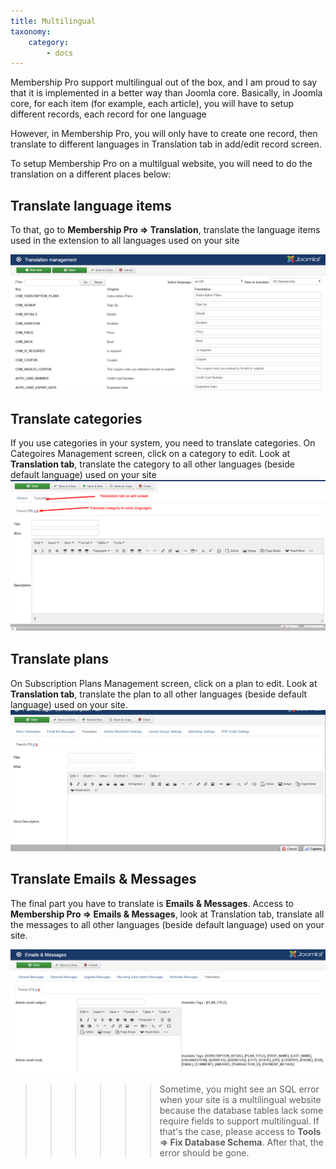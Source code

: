 ```yaml
---
title: Multilingual
taxonomy:
    category:
        - docs
---
```


Membership Pro support multilingual out of the box, and I am proud to say that it is implemented in a better way than Joomla core. Basically, in Joomla core, for each item (for example, each article), you will have to setup different records, each record for one language

However, in Membership Pro, you will only have to create one record, then translate to different languages in Translation tab in add/edit record screen.

To setup Membership Pro on a multilgual website, you will need to do the translation on a different places below:

## Translate language items

To that, go to **Membership Pro => Translation**, translate the language items used in the extension to all languages used on your site

![Translate language items](translate-language-items.png)
## Translate categories

If you use categories in your system, you need to translate categories. On Categoires Management screen, click on a category to edit. Look at **Translation tab**, translate the category to all other languages (beside default language) used on your site
![Translate Categories](translate-category.png)

## Translate plans

On Subscription Plans Management screen, click on a plan to edit. Look at **Translation tab**, translate the plan to all other languages (beside default language) used on your site.
![Translate Plans](translate-plan.png)

## Translate Emails & Messages
The final part you have to translate is **Emails & Messages**. Access to **Membership Pro => Emails & Messages**, look at Translation tab, translate all the messages to all other languages (beside default language) used on your site.

![Translate Emails & Messages](translate-messages.png)

>>>>>> Sometime, you might see an SQL error when your site is a multilingual website because the database tables lack some require fields to support multilingual. If that's the case, please access to **Tools => Fix Database Schema**. After that, the error should be gone.